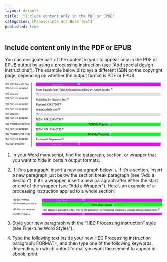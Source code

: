 ```yaml
---
layout: default
title:  "Include content only in the PDF or EPUB"
categories: [Manuscripts and Book Text]
published: true
---
```


<section data-type="chapter" class="hsecchapter" data-hederis-type="hsecchapter" id="pBfVEMv4X"><h1 data-hederis-type="hblkchaptitle" class="hblkchaptitle" id="pvRRePhgq">Include content only in the PDF or EPUB</h1>
    <p class="hblkp" data-hederis-type="hblkp" id="pKQ7QnHSb">You can designate part of the content in your to appear only in the PDF or EPUB output by using a processing instruction (see &#8220;Add special design instructions&#8221;). The example below displays a different ISBN on the copyright page, depending on whether the output format is PDF or EPUB.</p>
    <img data-hederis-type="hblkimg" class="hblkimg" id="pseFH3zyE" src="/images/customcontent1.png"/>
    <ol class="hwprnum-liststart" data-hederis-type="hwprnum-liststart" id="pfXbI2qoy"><li class="hblkoli" data-hederis-type="hblkoli" id="li4iDYITq9"><p class="hblkoli" data-hederis-type="hblkoli" id="pU10TXX3y">In your Word manuscript, find the paragraph, section, or wrapper that you want to hide in certain output formats.</p></li>
    <li class="hblkoli" data-hederis-type="hblkoli" id="liRpS4LcBz"><p class="hblkoli" data-hederis-type="hblkoli" id="pwZXMJdlW">If it&#8217;s a paragraph, insert a new paragraph below it. If it&#8217;s a section, insert a new paragraph just below the section break paragraph (see &#8220;Add a Section&#8221;). If it&#8217;s a wrapper, insert a new paragraph after either the start or end of the wrapper (see &#8220;Add a Wrapper&#8221;). Here&#8217;s an example of a processing instruction applied to a whole section:</p><img data-hederis-type="hblkimg" class="hblkimg" id="prTTWw6pX" src="/images/customcontent2.png"/>
    </li>
    <li class="hblkoli" data-hederis-type="hblkoli" id="liiTuNR9nu"><p class="hblkoli" data-hederis-type="hblkoli" id="pL0btzsk9">Style your new paragraph with the &#8220;HED Processing instruction&#8221; style (see Fine-tune Word Styles&#8221;).</p></li>
    <li class="hblkoli" data-hederis-type="hblkoli" id="liMpEJt0zf"><p class="hblkoli" data-hederis-type="hblkoli" id="pmD8824Kz">Type the following text inside your new HED Processing instruction paragraph: FORMAT=, and then type one of the following keywords, depending on which output format you want the element to appear in: ebook, print.</p></li>
    </ol>
    </section>
    